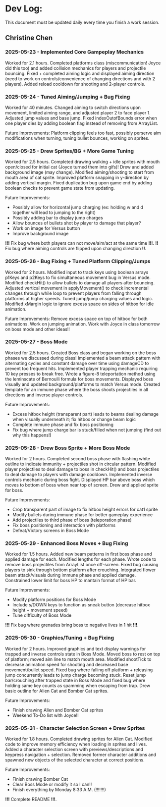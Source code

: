 # Dev Log:

This document must be updated daily every time you finish a work session.

## Christine Chen

### 2025-05-23 - Implemented Core Gampeplay Mechanics
Worked for 2.1 hours. Completed platforms class (miscommunication! Joyce did this too) and added collision mechanics for players and projectile bouncing. Fixed + completed aiming logic and displayed aiming direction (need to work on controls/convenience of changing directions and with 2 players). Added reload cooldown for shooting and 2-player controls.

### 2025-05-24 - Tuned Aiming/Jumping + Bug Fixing
Worked for 40 minutes. Changed aiming to switch directions upon movement, limited aiming range, and adjusted player 2 to face player 1. Adjusted jump values and base jump. Fixed indexOutofBounds error when one player dies by adding boolean flag instead of removing from ArrayList.

Future Improvements: Platform clipping feels too fast, possibly perserve aim modifications when turning, tuning bullet bounces, working on sprites.

### 2025-05-25 - Drew Sprites/BG + More Game Tuning
Worked for 2.5 hours. Completed drawing walking + idle sprites with mouth open/closed for initial cat (Joyce turned them into gifs)! Drew and added background image (may change). Modified aiming/shooting to start from mouth area of cat sprite. Improved platform snapping in y-direction by adding vertical margin. Fixed duplication bug upon game end by adding boolean checks to prevent game state from updating.

Future Improvements:
- Possibly allow for horizontal jump charging (ex: holding w and d together will lead to jumping to the right)
- Possibly adding bar to display jump charges
- Allow bounces of bullets shot by player to damage that player?
- Work on image for Versus button
- Improve background image

**!!!** Fix bug where both players can not move/aim/act at the same time **!!!**. **!!** Fix bug where aiming controls are flipped upon changing direction **!!**.

### 2025-05-26 - Bug Fixing + Tuned Platform Clipping/Jumps
Worked for 2 hours. Modified input to track keys using boolean arrays p1Keys and p2Keys to fix simultaneous movement bug in Versus mode. Modified checkHit() to allow bullets to damage all players after bouncing. Adjusted vertical movement in applyMovement() to check incremental changes through while loop to prevent players from falling through platforms at higher speeds. Tuned jump/jump charging values and logic. Modified xMargin logic to ignore excess space on sides of hitbox for idle animation.

Future Improvements: Remove excess space on top of hitbox for both animations. Work on jumping animation. Work with Joyce in class tomorrow on boss mode and other ideas!!

### 2025-05-27 - Boss Mode
Worked for 2.5 hours. Created Boss class and began working on the boss phases we discussed during class! Implemented a beam attack pattern with alternating cycles and constant damage over time using damageCD to prevent too frequent hits. Implemented player trapping mechanic requiring 10 key presses to break free. Wrote a figure-8 teleportation method using the leminscate of Bernoulli formula for boss movements. Displayed boss visually and updated background/platforms to match Versus mode. Created template for an immune phase where the boss shoots projectiles in all directions and inverse player controls.

Future Improvements:
- Excess hitbox height (transparent part) leads to beams dealing damage when visually underneath it; fix hitbox or change beam logic
- Complete immune phase and fix boss positioning
- Fix bug where jump charge bar is stuck/filled when not jumping (find out why this happens!)

### 2025-05-28 - Drew Boss Sprite + More Boss Mode
Worked for 2 hours. Completed second boss phase with flashing white outline to indicate immunity + projectiles shot in circular pattern. Modified player projectiles to deal damage to boss in checkHit() and boss projectiles to deal damage to players with damage cooldown. Implemented inverse controls mechanic during boss fight. Displayed HP bar above boss which moves to bottom of boss when near top of screen. Drew and applied sprite for boss.

Future Improvements:
- Crop transparent part of image to fix hitbox height errors for cat1 sprite
- Modify bullets during immune phase for better gameplay experience
- Add projectiles to third phase of boss (teleporation phase)
- Fix boss positioning and interaction with platforms
- Defeat/Victory screens in Boss Mode

### 2025-05-29 - Enhanced Boss Moves + Bug Fixing
Worked for 1.5 hours. Added new beam patterns in first boss phase and applied damage for each. Modified lengths for each phase. Wrote code to remove boss projectiles from ArrayList once off-screen. Fixed bug causing players to sink through bottom platform after crouching. Integrated flower beam attack/visuals during immune phase and applied damage. Constrained lower limit for boss HP to mantain format of HP bar.

Future Improvements:
- Modify platform positions for Boss Mode
- Include s/DOWN keys to function as sneak button (decrease hitbox height + movement speed)
- Tune difficulty of Boss Mode

**!!!** Fix bug where grenades bring boss to negative lives in 1 hit **!!!**.

### 2025-05-30 - Graphics/Tuning + Bug Fixing
Worked for 2 hours. Improved graphics and text display warnings for trapped and inverse controls state in Boss Mode. Moved boss to rest on top of platform; moved aim line to match mouth area. Modified shootTick to decrease animation speed for shooting and decreased base movement/bullet speed. Fixed bug where falling off platform + releasing jump concurrently leads to jump charge becoming stuck. Reset jump bar/crouching after trapped state in Boss Mode and fixed bug where holding same key counts as spamming when escaping from trap. Drew basic outline for Alien Cat and Bomber Cat sprites.  

Future Improvements:
- Finish drawing Alien and Bomber Cat sprites
- Weekend To-Do list with Joyce!!

### 2025-05-31 - Character Selection Screen + Drew Sprites
Worked for 1.8 hours. Completed drawing sprites for Alien Cat. Modified code to improve memory efficiency when loading in sprites and lives. Added a character selection screen with previews/descriptions and keypress navigation + selection. Removed former character additions and spawned new objects of the selected character at correct positions.

Future Improvements:
- Finish drawing Bomber Cat
- Clear Boss Mode or modify it so I can!!
- Finish everything by Monday 8:33 A.M. (!!!!!!!)

**!!!** Complete README **!!!**.

